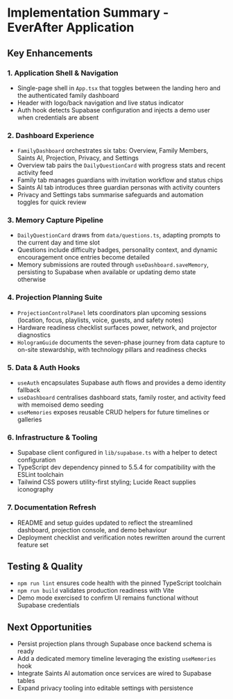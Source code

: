 # Implementation Summary - EverAfter Application

## Key Enhancements

### 1. Application Shell & Navigation
- Single-page shell in `App.tsx` that toggles between the landing hero and the authenticated family dashboard
- Header with logo/back navigation and live status indicator
- Auth hook detects Supabase configuration and injects a demo user when credentials are absent

### 2. Dashboard Experience
- `FamilyDashboard` orchestrates six tabs: Overview, Family Members, Saints AI, Projection, Privacy, and Settings
- Overview tab pairs the `DailyQuestionCard` with progress stats and recent activity feed
- Family tab manages guardians with invitation workflow and status chips
- Saints AI tab introduces three guardian personas with activity counters
- Privacy and Settings tabs summarise safeguards and automation toggles for quick review

### 3. Memory Capture Pipeline
- `DailyQuestionCard` draws from `data/questions.ts`, adapting prompts to the current day and time slot
- Questions include difficulty badges, personality context, and dynamic encouragement once entries become detailed
- Memory submissions are routed through `useDashboard.saveMemory`, persisting to Supabase when available or updating demo state otherwise

### 4. Projection Planning Suite
- `ProjectionControlPanel` lets coordinators plan upcoming sessions (location, focus, playlists, voice, guests, and safety notes)
- Hardware readiness checklist surfaces power, network, and projector diagnostics
- `HologramGuide` documents the seven-phase journey from data capture to on-site stewardship, with technology pillars and readiness checks

### 5. Data & Auth Hooks
- `useAuth` encapsulates Supabase auth flows and provides a demo identity fallback
- `useDashboard` centralises dashboard stats, family roster, and activity feed with memoised demo seeding
- `useMemories` exposes reusable CRUD helpers for future timelines or galleries

### 6. Infrastructure & Tooling
- Supabase client configured in `lib/supabase.ts` with a helper to detect configuration
- TypeScript dev dependency pinned to 5.5.4 for compatibility with the ESLint toolchain
- Tailwind CSS powers utility-first styling; Lucide React supplies iconography

### 7. Documentation Refresh
- README and setup guides updated to reflect the streamlined dashboard, projection console, and demo behaviour
- Deployment checklist and verification notes rewritten around the current feature set

## Testing & Quality
- `npm run lint` ensures code health with the pinned TypeScript toolchain
- `npm run build` validates production readiness with Vite
- Demo mode exercised to confirm UI remains functional without Supabase credentials

## Next Opportunities
- Persist projection plans through Supabase once backend schema is ready
- Add a dedicated memory timeline leveraging the existing `useMemories` hook
- Integrate Saints AI automation once services are wired to Supabase tables
- Expand privacy tooling into editable settings with persistence
